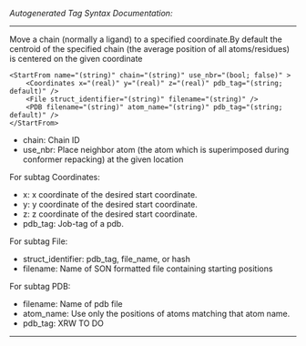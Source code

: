 _Autogenerated Tag Syntax Documentation:_

---
Move a chain (normally a ligand) to a specified coordinate.By default the centroid of the specified chain (the average position of all atoms/residues) is centered on the given coordinate

```
<StartFrom name="(string)" chain="(string)" use_nbr="(bool; false)" >
    <Coordinates x="(real)" y="(real)" z="(real)" pdb_tag="(string; default)" />
    <File struct_identifier="(string)" filename="(string)" />
    <PDB filename="(string)" atom_name="(string)" pdb_tag="(string; default)" />
</StartFrom>
```

-   chain: Chain ID
-   use_nbr: Place neighbor atom (the atom which is superimposed during conformer repacking) at the given location


For subtag Coordinates: 

-   x: x coordinate of the desired start coordinate.
-   y: y coordinate of the desired start coordinate.
-   z: z coordinate of the desired start coordinate.
-   pdb_tag: Job-tag of a pdb.

For subtag File: 

-   struct_identifier: pdb_tag, file_name, or hash
-   filename: Name of SON formatted file containing starting positions

For subtag PDB: 

-   filename: Name of pdb file
-   atom_name: Use only the positions of atoms matching that atom name.
-   pdb_tag: XRW TO DO

---
